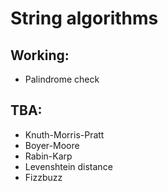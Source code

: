 # String algorithms

## Working:

* Palindrome check

## TBA:

* Knuth-Morris-Pratt
* Boyer-Moore
* Rabin-Karp
* Levenshtein distance
* Fizzbuzz